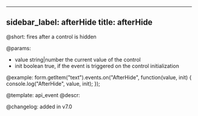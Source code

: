 
---
sidebar_label: afterHide
title: afterHide
---          

@short: fires after a control is hidden
 

@params:
- value     string|number    the current value of the control
- init      boolean     true, if the event is triggered on the control initialization


@example:
form.getItem("text").events.on("AfterHide", function(value, init) {
    console.log("AfterHide", value, init);
});


@template: api_event
@descr:

@changelog: added in v7.0
